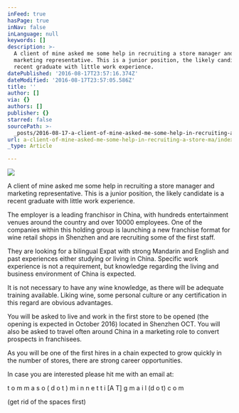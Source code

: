 ```yaml
---
inFeed: true
hasPage: true
inNav: false
inLanguage: null
keywords: []
description: >-
  A client of mine asked me some help in recruiting a store manager and
  marketing representative. This is a junior position, the likely candidate is a
  recent graduate with little work experience.
datePublished: '2016-08-17T23:57:16.374Z'
dateModified: '2016-08-17T23:57:05.586Z'
title: ''
author: []
via: {}
authors: []
publisher: {}
starred: false
sourcePath: >-
  _posts/2016-08-17-a-client-of-mine-asked-me-some-help-in-recruiting-a-store-ma.md
url: a-client-of-mine-asked-me-some-help-in-recruiting-a-store-ma/index.html
_type: Article

---
```

![](https://the-grid-user-content.s3-us-west-2.amazonaws.com/aaff782e-1557-4113-ba77-39ca151365a6.jpg)

A client of mine asked me some help in recruiting a store manager and marketing representative. This is a junior position, the likely candidate is a recent graduate with little work experience.

The employer is a leading franchisor in China, with hundreds entertainment venues around the country and over 10000 employees. One of the companies within this holding group is launching a new franchise format for wine retail shops in Shenzhen and are recruiting some of the first staff.

They are looking for a bilingual Expat with strong Mandarin and English and past experiences either studying or living in China. Specific work experience is not a requirement, but knowledge regarding the living and business environment of China is expected.

It is not necessary to have any wine knowledge, as there will be adequate training available. Liking wine, some personal culture or any certification in this regard are obvious advantages.

You will be asked to live and work in the first store to be opened (the opening is expected in October 2016) located in Shenzhen OCT. You will also be asked to travel often around China in a marketing role to convert prospects in franchisees.

As you will be one of the first hires in a chain expected to grow quickly in the number of stores, there are strong career opportunities.

In case you are interested please hit me with an email at:

t o m m a s o ( d o t ) m i n n e t t i \[A T\] g m a i l (d o t) c o m

(get rid of the spaces first)